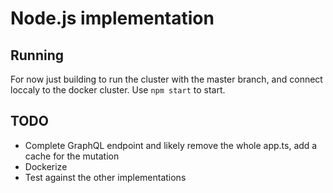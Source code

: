 # Node.js implementation

## Running

For now just building to run the cluster with the master branch, and connect loccaly to the docker cluster. Use `npm start` to start.

## TODO
- Complete GraphQL endpoint and likely remove the whole app.ts, add a cache for the mutation
- Dockerize
- Test against the other implementations